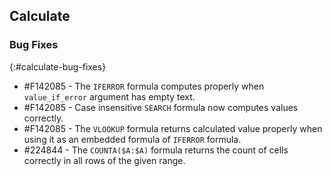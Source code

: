 ## Calculate
 
### Bug Fixes
{:#calculate-bug-fixes}

*	\#F142085 - The `IFERROR` formula computes properly when `value_if_error` argument has empty text.
*	\#F142085 - Case insensitive `SEARCH` formula now computes values correctly.
*	\#F142085 - The `VLOOKUP` formula returns calculated value properly when using it as an embedded formula of `IFERROR` formula.
*	\#224844 - The `COUNTA($A:$A)` formula returns the count of cells correctly in all rows of the given range.
